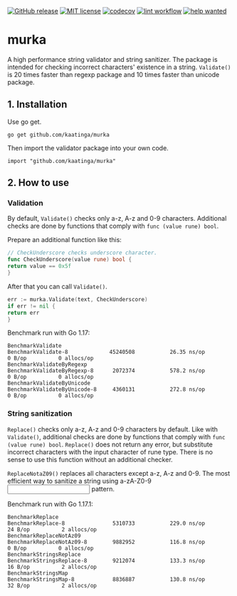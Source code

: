 [![GitHub release](https://img.shields.io/github/release/kaatinga/murka.svg)](https://github.com/kaatinga/murka/releases)
[![MIT license](https://img.shields.io/badge/License-MIT-blue.svg)](https://github.com/kaatinga/murka/blob/main/LICENSE)
[![codecov](https://codecov.io/gh/kaatinga/murka/branch/main/graph/badge.svg)](https://codecov.io/gh/kaatinga/murka)
[![lint workflow](https://github.com/kaatinga/murka/actions/workflows/golangci-lint.yml/badge.svg)](https://github.com/kaatinga/murka/actions?query=workflow%3Alinter)
[![help wanted](https://img.shields.io/badge/Help%20wanted-True-yellow.svg)](https://github.com/kaatinga/murka/issues?q=is%3Aopen+is%3Aissue+label%3A%22help+wanted%22)

# murka

A high performance string validator and string sanitizer. The package is intended for checking incorrect characters' existence in a string.
`Validate()` is 20 times faster than regexp package and 10 times faster than unicode package.

## 1. Installation

Use go get.

	go get github.com/kaatinga/murka

Then import the validator package into your own code.

	import "github.com/kaatinga/murka"

## 2. How to use

### Validation

By default, `Validate()` checks only a-z, A-z and 0-9 characters. Additional checks are done by functions that comply
with `func (value rune) bool`.

Prepare an additional function like this:

```go
// CheckUnderscore checks underscore character.
func CheckUnderscore(value rune) bool {
return value == 0x5f
}
```

After that you can call `Validate()`.

```go
err := murka.Validate(text, CheckUnderscore)
if err != nil {
return err
}
```

Benchmark run with Go 1.17:

```
BenchmarkValidate
BenchmarkValidate-8    	        45240508	       26.35 ns/op	       0 B/op	       0 allocs/op
BenchmarkValidateByRegexp
BenchmarkValidateByRegexp-8    	 2072374	       578.2 ns/op	       0 B/op	       0 allocs/op
BenchmarkValidateByUnicode
BenchmarkValidateByUnicode-8   	 4360131	       272.8 ns/op	       0 B/op	       0 allocs/op
```

### String sanitization

`Replace()` checks only a-z, A-z and 0-9 characters by default. Like with `Validate()`, additional checks are done by
functions that comply with `func (value rune) bool`. `Replace()` does not return any error, but substitute incorrect
characters with the input character of rune type. There is no sense to use this function without an additional checker.

`ReplaceNotaZ09()` replaces all characters except a-z, A-z and 0-9. The most efficient way to sanitize a string using
a-zA-Z0-9<input character> pattern.

Benchmark run with Go 1.17.1:

```
BenchmarkReplace
BenchmarkReplace-8          	 5310733	       229.0 ns/op	      24 B/op	       2 allocs/op
BenchmarkReplaceNotAz09
BenchmarkReplaceNotAz09-8   	 9882952	       116.8 ns/op	       0 B/op	       0 allocs/op
BenchmarkStringsReplace
BenchmarkStringsReplace-8   	 9212074	       133.3 ns/op	      16 B/op	       2 allocs/op
BenchmarkStringsMap
BenchmarkStringsMap-8       	 8836887	       130.8 ns/op	      32 B/op	       2 allocs/op
```